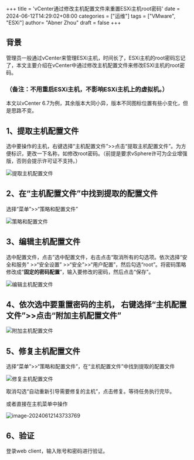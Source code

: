 +++
title = 'vCenter通过修改主机配置文件来重置ESXi主机root密码'
date = 2024-06-12T14:29:02+08:00
categories = ["运维"]
tags = ["VMware", "ESXi"]
author=  "Abner Zhou"
draft = false
+++

## 背景

管理员一般通过vCenter来管理ESXi主机，时间长了，ESXi主机的root密码忘记了，本文主要介绍在vCenter中通过修改主机配置文件来修改ESXI主机的root密码。

### （备注：不用重启ESXi主机，不影响ESXi主机上的虚拟机。）

本文以vCenter 6.7为例，其余版本大同小异，版本不同图标位置有些小变化，但是思路不变。

## 1、提取主机配置文件

选中要操作的主机，右键选择“主机配置文件”>>点击“提取主机配置文件”。为方便标识，更改一下名称，如修改root密码。（前提是要求vSphere许可为企业增强版，否则会提示许可证不支持。）

![提取主机配置文件](https://aiit-backup.oss-cn-shanghai.aliyuncs.com/images/2024/06/9e07cc09255bc255a6cbc2b36ec460a6-9e07cc09255bc255a6cbc2b36ec460a6-image-11.png)

## 2、在“主机配置文件”中找到提取的配置文件

选择“菜单”>>“策略和配置文件”

![策略和配置文件](https://aiit-backup.oss-cn-shanghai.aliyuncs.com/images/2024/06/59fd631fa43033e1b1cb31e39edf83de-image-7-20240612143421219.png)

## 3、编辑主机配置文件

选中配置文件，点击”选中配置文件，右击点击“取消所有的勾选项。依次选择“安全和服务” >>“安全设置” >>“安全”>>“用户配置”，然后勾选“root”。将密码策略修改成“**固定的密码配置**”，输入要修改的密码，然后点击“保存”。

![编辑主机配置文件](https://aiit-backup.oss-cn-shanghai.aliyuncs.com/images/2024/06/ff6d0a8793a41c6fd334c909c89756b0-image-8-20240612143429740.png)

## 4、依次选中要重置密码的主机， 右键选择“主机配置文件”>>点击“附加主机配置文件”

![附加主机配置文件](https://aiit-backup.oss-cn-shanghai.aliyuncs.com/images/2024/06/3da39fda4339bb793db2323cd003a1cb-image-10-20240612143434543.png)

## 5、修复主机配置文件

选择“菜单”>>“策略和配置文件”，在“主机配置文件”中找到提取的配置文件

![修复主机配置文件](https://aiit-backup.oss-cn-shanghai.aliyuncs.com/images/2024/06/9e07cc09255bc255a6cbc2b36ec460a6-image-11-20240612143437926.png)

取消勾选“自动重新引导需要修复的主机”，点击修复。等待任务执行完毕。

或者直接在主机菜单中操作

![image-20240612143733769](https://aiit-backup.oss-cn-shanghai.aliyuncs.com/images/2024/06/6233f1eb070386da38b0ab603b8d17da-image-20240612143733769.png)

## 6、验证

登录web client，输入账号和密码进行验证。
